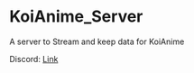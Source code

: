 # KoiAnime_Server

A server to Stream and keep data for KoiAnime


Discord: [Link](https://discord.gg/aNauZc8)

